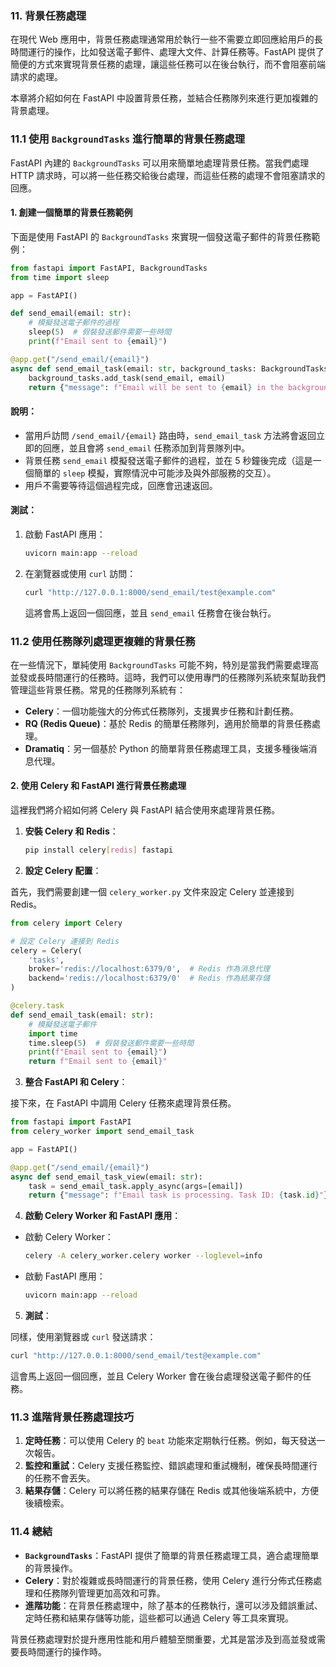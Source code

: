 ### 11. **背景任務處理**

在現代 Web 應用中，背景任務處理通常用於執行一些不需要立即回應給用戶的長時間運行的操作，比如發送電子郵件、處理大文件、計算任務等。FastAPI 提供了簡便的方式來實現背景任務的處理，讓這些任務可以在後台執行，而不會阻塞前端請求的處理。

本章將介紹如何在 FastAPI 中設置背景任務，並結合任務隊列來進行更加複雜的背景處理。

### 11.1 使用 `BackgroundTasks` 進行簡單的背景任務處理

FastAPI 內建的 `BackgroundTasks` 可以用來簡單地處理背景任務。當我們處理 HTTP 請求時，可以將一些任務交給後台處理，而這些任務的處理不會阻塞請求的回應。

#### **1. 創建一個簡單的背景任務範例**

下面是使用 FastAPI 的 `BackgroundTasks` 來實現一個發送電子郵件的背景任務範例：

```python
from fastapi import FastAPI, BackgroundTasks
from time import sleep

app = FastAPI()

def send_email(email: str):
    # 模擬發送電子郵件的過程
    sleep(5)  # 假裝發送郵件需要一些時間
    print(f"Email sent to {email}")

@app.get("/send_email/{email}")
async def send_email_task(email: str, background_tasks: BackgroundTasks):
    background_tasks.add_task(send_email, email)
    return {"message": f"Email will be sent to {email} in the background"}
```

#### **說明**：

- 當用戶訪問 `/send_email/{email}` 路由時，`send_email_task` 方法將會返回立即的回應，並且會將 `send_email` 任務添加到背景隊列中。
- 背景任務 `send_email` 模擬發送電子郵件的過程，並在 5 秒鐘後完成（這是一個簡單的 `sleep` 模擬，實際情況中可能涉及與外部服務的交互）。
- 用戶不需要等待這個過程完成，回應會迅速返回。

#### **測試**：

1. 啟動 FastAPI 應用：
   ```bash
   uvicorn main:app --reload
   ```

2. 在瀏覽器或使用 `curl` 訪問：
   ```bash
   curl "http://127.0.0.1:8000/send_email/test@example.com"
   ```

   這將會馬上返回一個回應，並且 `send_email` 任務會在後台執行。

### 11.2 使用任務隊列處理更複雜的背景任務

在一些情況下，單純使用 `BackgroundTasks` 可能不夠，特別是當我們需要處理高並發或長時間運行的任務時。這時，我們可以使用專門的任務隊列系統來幫助我們管理這些背景任務。常見的任務隊列系統有：

- **Celery**：一個功能強大的分佈式任務隊列，支援異步任務和計劃任務。
- **RQ (Redis Queue)**：基於 Redis 的簡單任務隊列，適用於簡單的背景任務處理。
- **Dramatiq**：另一個基於 Python 的簡單背景任務處理工具，支援多種後端消息代理。

#### **2. 使用 Celery 和 FastAPI 進行背景任務處理**

這裡我們將介紹如何將 Celery 與 FastAPI 結合使用來處理背景任務。

1. **安裝 Celery 和 Redis**：
   ```bash
   pip install celery[redis] fastapi
   ```

2. **設定 Celery 配置**：

首先，我們需要創建一個 `celery_worker.py` 文件來設定 Celery 並連接到 Redis。

```python
from celery import Celery

# 設定 Celery 連接到 Redis
celery = Celery(
    'tasks',
    broker='redis://localhost:6379/0',  # Redis 作為消息代理
    backend='redis://localhost:6379/0'  # Redis 作為結果存儲
)

@celery.task
def send_email_task(email: str):
    # 模擬發送電子郵件
    import time
    time.sleep(5)  # 假裝發送郵件需要一些時間
    print(f"Email sent to {email}")
    return f"Email sent to {email}"
```

3. **整合 FastAPI 和 Celery**：

接下來，在 FastAPI 中調用 Celery 任務來處理背景任務。

```python
from fastapi import FastAPI
from celery_worker import send_email_task

app = FastAPI()

@app.get("/send_email/{email}")
async def send_email_task_view(email: str):
    task = send_email_task.apply_async(args=[email])
    return {"message": f"Email task is processing. Task ID: {task.id}"}
```

4. **啟動 Celery Worker 和 FastAPI 應用**：

- 啟動 Celery Worker：
  ```bash
  celery -A celery_worker.celery worker --loglevel=info
  ```

- 啟動 FastAPI 應用：
  ```bash
  uvicorn main:app --reload
  ```

5. **測試**：

同樣，使用瀏覽器或 `curl` 發送請求：

```bash
curl "http://127.0.0.1:8000/send_email/test@example.com"
```

這會馬上返回一個回應，並且 Celery Worker 會在後台處理發送電子郵件的任務。

### 11.3 進階背景任務處理技巧

1. **定時任務**：可以使用 Celery 的 `beat` 功能來定期執行任務。例如，每天發送一次報告。
2. **監控和重試**：Celery 支援任務監控、錯誤處理和重試機制，確保長時間運行的任務不會丟失。
3. **結果存儲**：Celery 可以將任務的結果存儲在 Redis 或其他後端系統中，方便後續檢索。

### 11.4 總結

- **`BackgroundTasks`**：FastAPI 提供了簡單的背景任務處理工具，適合處理簡單的背景操作。
- **Celery**：對於複雜或長時間運行的背景任務，使用 Celery 進行分佈式任務處理和任務隊列管理更加高效和可靠。
- **進階功能**：在背景任務處理中，除了基本的任務執行，還可以涉及錯誤重試、定時任務和結果存儲等功能，這些都可以通過 Celery 等工具來實現。

背景任務處理對於提升應用性能和用戶體驗至關重要，尤其是當涉及到高並發或需要長時間運行的操作時。